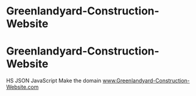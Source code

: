# Greenlandyard-Construction-Website
# Greenlandyard-Construction-Website
HS
JSON
JavaScript
Make the domain www.Greenlandyard-Construction-Website.com 
